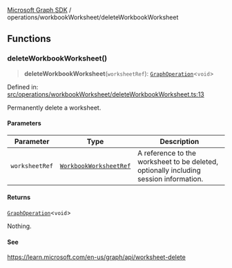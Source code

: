 [Microsoft Graph SDK](../../README.md) / operations/workbookWorksheet/deleteWorkbookWorksheet

## Functions

### deleteWorkbookWorksheet()

> **deleteWorkbookWorksheet**(`worksheetRef`): [`GraphOperation`](../../GraphOperation.md#graphoperation)\<`void`\>

Defined in: [src/operations/workbookWorksheet/deleteWorkbookWorksheet.ts:13](https://github.com/Future-Secure-AI/microsoft-graph/blob/main/src/operations/workbookWorksheet/deleteWorkbookWorksheet.ts#L13)

Permanently delete a worksheet.

#### Parameters

| Parameter | Type | Description |
| ------ | ------ | ------ |
| `worksheetRef` | [`WorkbookWorksheetRef`](../../models/WorkbookWorksheetRef.md#workbookworksheetref) | A reference to the worksheet to be deleted, optionally including session information. |

#### Returns

[`GraphOperation`](../../GraphOperation.md#graphoperation)\<`void`\>

Nothing.

#### See

https://learn.microsoft.com/en-us/graph/api/worksheet-delete
